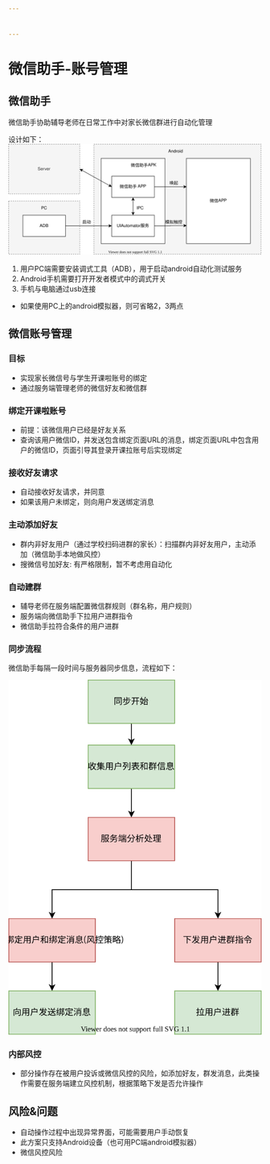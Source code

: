 ```yaml
---


---
```


<h1 id="微信助手-账号管理">微信助手-账号管理</h1>
<h2 id="微信助手">微信助手</h2>
<p>微信助手协助辅导老师在日常工作中对家长微信群进行自动化管理</p>
<p>设计如下：<br>
<img src="https://raw.githubusercontent.com/Ryan-Hu/DOC/master/%E5%BE%AE%E4%BF%A1%E5%8A%A9%E6%89%8B.svg" alt="enter image description here"></p>
<ol>
<li>用户PC端需要安装调式工具（ADB），用于启动android自动化测试服务</li>
<li>Android手机需要打开开发者模式中的调式开关</li>
<li>手机与电脑通过usb连接</li>
</ol>
<ul>
<li>如果使用PC上的android模拟器，则可省略2，3两点</li>
</ul>
<h2 id="微信账号管理">微信账号管理</h2>
<h3 id="目标">目标</h3>
<ul>
<li>实现家长微信号与学生开课啦账号的绑定</li>
<li>通过服务端管理老师的微信好友和微信群</li>
</ul>
<h3 id="绑定开课啦账号">绑定开课啦账号</h3>
<ul>
<li>前提：该微信用户已经是好友关系</li>
<li>查询该用户微信ID，并发送包含绑定页面URL的消息，绑定页面URL中包含用户的微信ID，页面引导其登录开课拉账号后实现绑定</li>
</ul>
<h3 id="接收好友请求">接收好友请求</h3>
<ul>
<li>自动接收好友请求，并同意</li>
<li>如果该用户未绑定，则向用户发送绑定消息</li>
</ul>
<h3 id="主动添加好友">主动添加好友</h3>
<ul>
<li>群内非好友用户（通过学校扫码进群的家长）：扫描群内非好友用户，主动添加（微信助手本地做风控）</li>
<li>搜微信号加好友: 有严格限制，暂不考虑用自动化</li>
</ul>
<h3 id="自动建群">自动建群</h3>
<ul>
<li>辅导老师在服务端配置微信群规则（群名称，用户规则）</li>
<li>服务端向微信助手下拉用户进群指令</li>
<li>微信助手拉符合条件的用户进群</li>
</ul>
<h3 id="同步流程">同步流程</h3>
<p>微信助手每隔一段时间与服务器同步信息，流程如下：</p>
<p><img src="https://raw.githubusercontent.com/Ryan-Hu/DOC/master/%E5%BE%AE%E4%BF%A1%E5%8A%A9%E6%89%8B-%E7%94%A8%E6%88%B7%E7%AE%A1%E7%90%86.svg" alt="enter image description here"></p>
<h3 id="内部风控">内部风控</h3>
<ul>
<li>部分操作存在被用户投诉或微信风控的风险，如添加好友，群发消息，此类操作需要在服务端建立风控机制，根据策略下发是否允许操作</li>
</ul>
<h2 id="风险问题">风险&amp;问题</h2>
<ul>
<li>自动操作过程中出现异常界面，可能需要用户手动恢复</li>
<li>此方案只支持Android设备（也可用PC端android模拟器）</li>
<li>微信风控风险</li>
</ul>

